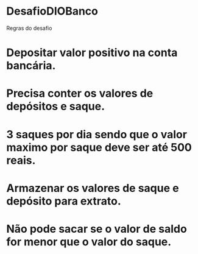 # DesafioDIOBanco

Regras do desafio
# Depositar valor positivo na conta bancária.
# Precisa conter os valores de depósitos e saque.
# 3 saques por dia sendo que o valor maximo por saque deve ser até 500 reais. 
# Armazenar os valores de saque e depósito para extrato.
# Não pode sacar se o valor de saldo for menor que o valor do saque.
